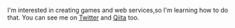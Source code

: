 I'm interested in creating games and web services,so I'm learning how to do that.
You can see me on [Twitter](https://twitter.com/IkedaAkihira) and [Qiita](https://qiita.com/IkedaAkihira) too.
